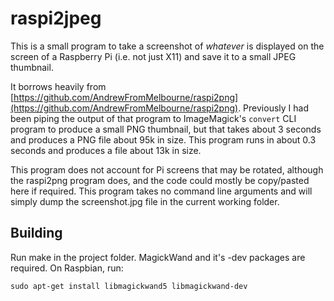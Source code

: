 raspi2jpeg
==========

This is a small program to take a screenshot of *whatever* is displayed on the screen of a Raspberry Pi (i.e. not just X11) and save it to a small JPEG thumbnail.

It borrows heavily from [https://github.com/AndrewFromMelbourne/raspi2png](https://github.com/AndrewFromMelbourne/raspi2png). Previously I had been piping the output of that program to ImageMagick's `convert` CLI program to produce a small PNG thumbnail, but that takes about 3 seconds and produces a PNG file about 95k in size. This program runs in about 0.3 seconds and produces a file about 13k in size.

This program does not account for Pi screens that may be rotated, although the raspi2png program does, and the code could mostly be copy/pasted here if required. This program takes no command line arguments and will simply dump the screenshot.jpg file in the current working folder.

Building
--------

Run make in the project folder. MagickWand and it's -dev packages are required. On Raspbian, run:

`sudo apt-get install libmagickwand5 libmagickwand-dev`

